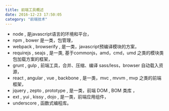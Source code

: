 ```yaml
---
title: 前端工具概述
date: 2016-12-23 17:50:05
category: "前端技术"
---
```


- node , 是javascript语言的环境和平台，
- npm , bower 是一类，包管理，
- webpack , browserify , 是一类，javascript预编译模块的方案，
- requirejs , seajs , 是一类, 基于commonjs，amd，cmd，umd 之类的模块类包加载方案的框架，
- grunt , gulp , 前端工具，合并、压缩、编译 sass/less，browser 自动载入资源，
- react , angular , vue , backbone , 是一类，mvc , mvvm , mvp 之类的前端框架，
- jquery , zepto , prototype , 是一类，前端 DOM , BOM 类库 ，
- ext , yui , kissy , dojo , 是一类，前端应用组件，
- underscore , 函数式编程库。


